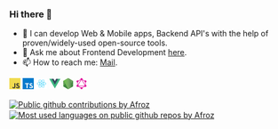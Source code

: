 ### Hi there 👋
<!-- - 🌱 I’m currently learning AWS. -->
- 👯 I can develop Web & Mobile apps, Backend API's with the help of proven/widely-used open-source tools.
- 💬 Ask me about Frontend Development [here](https://github.com/af4oz/af4oz/issues).
- 📫 How to reach me: [Mail](mailto:0xafz.dev@gmail.com).

<code><img height="20" alt="javascript" src="https://raw.githubusercontent.com/github/explore/80688e429a7d4ef2fca1e82350fe8e3517d3494d/topics/javascript/javascript.png"></code>
<code><img height="20" alt="typescript" src="https://raw.githubusercontent.com/github/explore/80688e429a7d4ef2fca1e82350fe8e3517d3494d/topics/typescript/typescript.png"></code>
<code><img height="20" alt="react" src="https://raw.githubusercontent.com/github/explore/80688e429a7d4ef2fca1e82350fe8e3517d3494d/topics/react/react.png"></code>
<code><img height="20" alt="react" src="https://raw.githubusercontent.com/github/explore/80688e429a7d4ef2fca1e82350fe8e3517d3494d/topics/vue/vue.png"></code>
<code><img height="20" alt="nodejs" src="https://raw.githubusercontent.com/github/explore/80688e429a7d4ef2fca1e82350fe8e3517d3494d/topics/nodejs/nodejs.png"></code> 
<code><img height="20" alt="graphql" src="https://raw.githubusercontent.com/github/explore/5c058a388828bb5fde0bcafd4bc867b5bb3f26f3/topics/graphql/graphql.png"></code>

<a href="https://github-readme-stats.vercel.app" target="_blank">
  <img height=200 align="center" alt="Public github contributions by Afroz" src="https://github-readme-stats.vercel.app/api?username=af4oz" />
</a>
<a href="https://github-readme-stats.vercel.app" target="_blank">
  <img height=200 align="center" alt="Most used languages on public github repos by Afroz" src="https://github-readme-stats.vercel.app/api/top-langs?username=af4oz&layout=compact&langs_count=8&card_width=320" />
</a>
